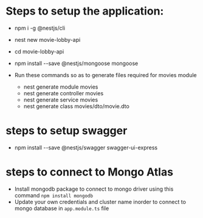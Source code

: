  
# Steps to setup the application:

- npm i -g @nestjs/cli
- nest new movie-lobby-api
- cd movie-lobby-api
- npm install --save @nestjs/mongoose mongoose

- Run these commands so as to generate files required for movies module
  - nest generate module movies
  - nest generate controller movies
  - nest generate service movies
  - nest generate class movies/dto/movie.dto


# steps to setup swagger
  - npm install --save @nestjs/swagger swagger-ui-express

# steps to connect to Mongo Atlas
  - Install mongodb package to connect to mongo driver using this command `npm install mongodb`
  - Update your own credentials and cluster name inorder to connect to mongo database in `app.module.ts` file

